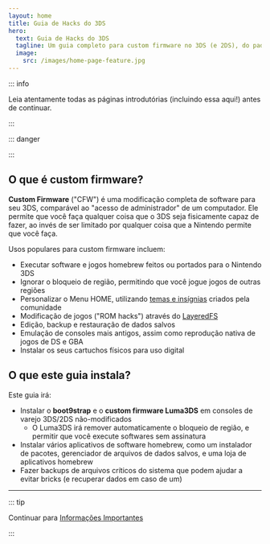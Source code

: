 ```yaml
---
layout: home
title: Guia de Hacks do 3DS
hero:
  text: Guia de Hacks do 3DS
  tagline: Um guia completo para custom firmware no 3DS (e 2DS), do padrão até boot9strap.
  image:
    src: /images/home-page-feature.jpg
---
```


::: info

Leia atentamente todas as páginas introdutórias (incluindo essa aqui!) antes de continuar.

:::

::: danger

<!--@include: ./_include/3ds-online.md -->

:::

## O que é custom firmware?

**Custom Firmware** ("CFW") é uma modificação completa de software para seu 3DS, comparável ao "acesso de administrador" de um computador. Ele permite que você faça qualquer coisa que o 3DS seja fisicamente capaz de fazer, ao invés de ser limitado por qualquer coisa que a Nintendo permite que você faça.

Usos populares para custom firmware incluem:

- Executar software e jogos homebrew feitos ou portados para o Nintendo 3DS
- Ignorar o bloqueio de região, permitindo que você jogue jogos de outras regiões
- Personalizar o Menu HOME, utilizando [temas e insígnias](https://themeplaza.art) criados pela comunidade
- Modificação de jogos ("ROM hacks") através do [LayeredFS](https://github.com/knight-ryu12/godmode9-layeredfs-usage/wiki/Using-Luma3DS'-layeredfs-\(Only-version-8.0-and-higher\))
- Edição, backup e restauração de dados salvos
- Emulação de consoles mais antigos, assim como reprodução nativa de jogos de DS e GBA
- Instalar os seus cartuchos físicos para uso digital

## O que este guia instala?

Este guia irá:

- Instalar o **boot9strap** e o **custom firmware Luma3DS** em consoles de varejo 3DS/2DS não-modificados
  - O Luma3DS irá remover automaticamente o bloqueio de região, e permitir que você execute softwares sem assinatura
- Instalar vários aplicativos de software homebrew, como um instalador de pacotes, gerenciador de arquivos de dados salvos, e uma loja de aplicativos homebrew
- Fazer backups de arquivos críticos do sistema que podem ajudar a evitar bricks (e recuperar dados em caso de um)

___

::: tip

Continuar para [Informações Importantes](key-information)

:::
